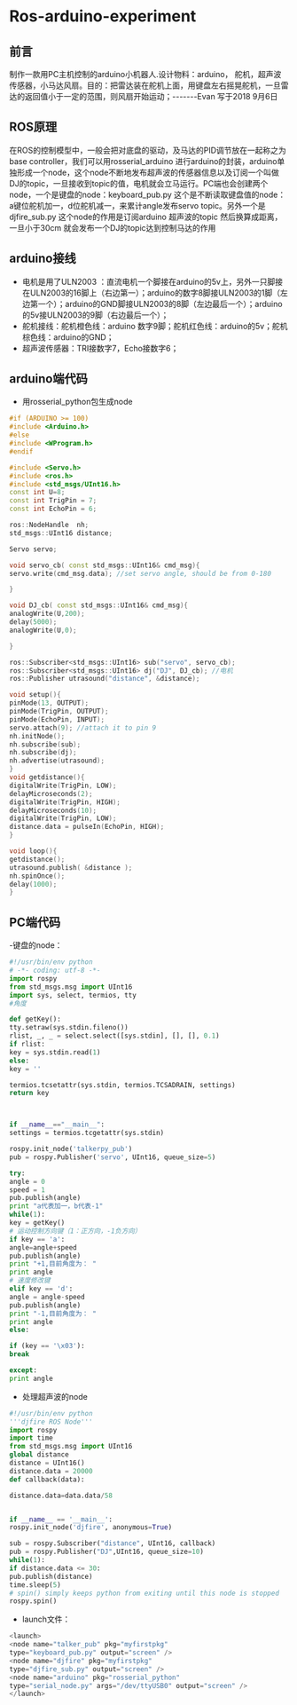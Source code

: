 # Ros-arduino-experiment
## 前言
制作一款用PC主机控制的arduino小机器人.设计物料：arduino， 舵机，超声波传感器，小马达风扇。目的：把雷达装在舵机上面，用键盘左右摇晃舵机，一旦雷达的返回值小于一定的范围，则风扇开始运动；-------Evan 写于2018 9月6日
## ROS原理
在ROS的控制模型中，一般会把对底盘的驱动，及马达的PID调节放在一起称之为base controller，我们可以用rosserial_arduino 进行arduino的封装，arduino单独形成一个node，这个node不断地发布超声波的传感器信息以及订阅一个叫做DJ的topic，一旦接收到topic的值，电机就会立马运行。PC端也会创建两个node，一个是键盘的node：keyboard_pub.py 这个是不断读取键盘值的node：a键位舵机加一，d位舵机减一，来累计angle发布servo topic。另外一个是djfire_sub.py 这个node的作用是订阅arduino 超声波的topic 然后换算成距离，一旦小于30cm 就会发布一个DJ的topic达到控制马达的作用

## arduino接线
- 电机是用了ULN2003 ：直流电机一个脚接在arduino的5v上，另外一只脚接在ULN2003的16脚上（右边第一）；arduino的数字8脚接ULN2003的1脚（左边第一个）；arduino的GND脚接ULN2003的8脚（左边最后一个）；arduino的5v接ULN2003的9脚（右边最后一个）；
- 舵机接线：舵机橙色线：arduino 数字9脚；舵机红色线：arduino的5v；舵机棕色线：arduino的GND；
- 超声波传感器：TRI接数字7，Echo接数字6；
## arduino端代码
- 用rosserial_python包生成node
~~~C++
#if (ARDUINO >= 100)
#include <Arduino.h>
#else
#include <WProgram.h>
#endif

#include <Servo.h> 
#include <ros.h>
#include <std_msgs/UInt16.h>
const int U=8; 
const int TrigPin = 7;
const int EchoPin = 6;

ros::NodeHandle  nh;
std_msgs::UInt16 distance;

Servo servo;

void servo_cb( const std_msgs::UInt16& cmd_msg){
servo.write(cmd_msg.data); //set servo angle, should be from 0-180  

}

void DJ_cb( const std_msgs::UInt16& cmd_msg){
analogWrite(U,200);
delay(5000);
analogWrite(U,0);

}

ros::Subscriber<std_msgs::UInt16> sub("servo", servo_cb);
ros::Subscriber<std_msgs::UInt16> dj("DJ", DJ_cb); //电机
ros::Publisher utrasound("distance", &distance);

void setup(){
pinMode(13, OUTPUT);
pinMode(TrigPin, OUTPUT);
pinMode(EchoPin, INPUT);
servo.attach(9); //attach it to pin 9
nh.initNode();
nh.subscribe(sub);
nh.subscribe(dj);
nh.advertise(utrasound);
}
void getdistance(){
digitalWrite(TrigPin, LOW);
delayMicroseconds(2);
digitalWrite(TrigPin, HIGH);
delayMicroseconds(10);
digitalWrite(TrigPin, LOW);
distance.data = pulseIn(EchoPin, HIGH);
}

void loop(){
getdistance();
utrasound.publish( &distance );
nh.spinOnce();
delay(1000);
}
~~~
## PC端代码
-键盘的node：
~~~python 
#!/usr/bin/env python
# -*- coding: utf-8 -*-
import rospy
from std_msgs.msg import UInt16
import sys, select, termios, tty
#角度

def getKey():
tty.setraw(sys.stdin.fileno())
rlist, _, _ = select.select([sys.stdin], [], [], 0.1)
if rlist:
key = sys.stdin.read(1)
else:
key = ''

termios.tcsetattr(sys.stdin, termios.TCSADRAIN, settings)
return key



if __name__=="__main__":
settings = termios.tcgetattr(sys.stdin)

rospy.init_node('talkerpy_pub')
pub = rospy.Publisher('servo', UInt16, queue_size=5)

try:
angle = 0
speed = 1
pub.publish(angle)
print "a代表加一，b代表-1"
while(1):
key = getKey()
# 运动控制方向键（1：正方向，-1负方向）
if key == 'a':
angle=angle+speed
pub.publish(angle)
print "+1,目前角度为： " 
print angle
# 速度修改键
elif key == 'd':
angle = angle-speed
pub.publish(angle)
print "-1,目前角度为： "
print angle 
else:

if (key == '\x03'):
break

except:
print angle

~~~
- 处理超声波的node
~~~python
#!/usr/bin/env python
'''djfire ROS Node'''
import rospy
import time 
from std_msgs.msg import UInt16
global distance 
distance = UInt16()
distance.data = 20000 
def callback(data):

distance.data=data.data/58


if __name__ == '__main__':
rospy.init_node('djfire', anonymous=True)

sub = rospy.Subscriber("distance", UInt16, callback)
pub = rospy.Publisher("DJ",UInt16, queue_size=10)
while(1):
if distance.data <= 30:
pub.publish(distance)
time.sleep(5)
# spin() simply keeps python from exiting until this node is stopped
rospy.spin()

~~~
- launch文件：
~~~C++
<launch>
<node name="talker_pub" pkg="myfirstpkg"
type="keyboard_pub.py" output="screen" />
<node name="djfire" pkg="myfirstpkg"
type="djfire_sub.py" output="screen" />
<node name="arduino" pkg="rosserial_python"
type="serial_node.py" args="/dev/ttyUSB0" output="screen" />     
</launch>

~~~
